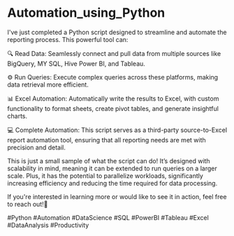 # Automation_using_Python

I've just completed a Python script designed to streamline and automate the reporting process. This powerful tool can:


🔍 Read Data: Seamlessly connect and pull data from multiple sources like BigQuery, MY SQL, Hive Power BI, and Tableau.


⚙️ Run Queries: Execute complex queries across these platforms, making data retrieval more efficient.


📊 Excel Automation: Automatically write the results to Excel, with custom functionality to format sheets, create pivot tables, and generate insightful charts.


💻 Complete Automation: This script serves as a third-party source-to-Excel report automation tool, ensuring that all reporting needs are met with precision and detail.


This is just a small sample of what the script can do! It’s designed with scalability in mind, meaning it can be extended to run queries on a larger scale. Plus, it has the potential to parallelize workloads, significantly increasing efficiency and reducing the time required for data processing.

If you're interested in learning more or would like to see it in action, feel free to reach out!🚀

#Python #Automation #DataScience #SQL #PowerBI #Tableau #Excel #DataAnalysis #Productivity

